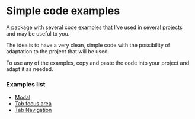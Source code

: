 # Simple code examples

A package with several code examples that I've used in several projects and may be useful to you.

The idea is to have a very clean, simple code with the possibility of adaptation to the project that will be used.

To use any of the examples, copy and paste the code into your project and adapt it as needed.

### Examples list

- [Modal](src/modal/)
- [Tab focus area](src/tab-focus-area/)
- [Tab Navigation](src/tab-navigation/)
